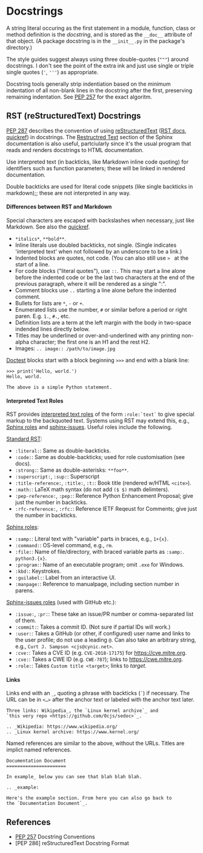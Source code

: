Docstrings
==========

A string literal occuring as the first statement in a module,
function, class or method definition is the _docstring_, and is stored
as the `__doc__` attribute of that object. (A package docstring is in
the `__init__.py` in the package's directory.)

The style guides suggest always using three double-quotes (`"""`)
around docstrings. I don't see the point of the extra ink and just use
single or triple single quotes (`'`, `'''`) as appropriate.

Docstring tools generally strip indentiation based on the minimum
indentation of all non-blank lines in the docstring after the first,
preserving remaining indentation. See [PEP 257] for the exact
algoritm.


RST (reStructuredText) Docstrings
---------------------------------

[PEP 287] describes the convention of using [reStructuredText][wp-rst]
([RST docs], [quickref]) in docstrings. The [Restructred Text][sp-rst]
section of the Sphinx documentation is also useful, partciularly since it's
the usual program that reads and renders docstrings to HTML documentation.

Use interpreted text (in backticks, like Markdown inline code quoting)
for identifiers such as function parameters; these will be linked in
rendered documentation.

Double backticks are used for literal code snippets (like single backticks
in markdown);; these are not interpreted in any way.

#### Differences between RST and Markdown

Special characters are escaped with backslashes when necessary, just
like Markdown. See also the [quickref].

- `*italics*`, `**bold**`.
- Inline literals use doubled backticks, not single. (Single indicates
  'interpreted text' when not followed by an underscore to be a link.)
- Indented blocks are quotes, not code. (You can also still use `> `
  at the start of a line.
- For code blocks ("literal quotes"), use `::`. This may start a line alone
  before the indented code or be the last two characters at the end of
  the previous paragraph, where it will be rendered as a single ":".
- Comment blocks use `..` starting a line alone before the indented
  comment.
- Bullets for lists are `*`, `-` or `+`.
- Enumerated lists use the number, `#` or similar before a period or
  right paren. E.g. `1.`, `#.`, etc.
- Definition lists are a term at the left margin with the body in
  two-space indended lines directly below.
- Titles may be underlined or over-and-underlined with any printing
  non-alpha character; the first one is an H1 and the rest H2.
- Images: `.. image:: /path/to/image.jpg`

[Doctest] blocks start with a block beginning `>>>` and end with a blank
line:

    >>> print('Hello, world.')
    Hello, world.

    The above is a simple Python statement.

#### Interpreted Text Roles

RST provides [interpreted text roles][rst-roles] of the form ``
:role:`text` `` to give special markup to the backquoted text. Systems
using RST may extend this, e.g., [Sphinx roles][sp-roles] and
[sphinx-issues]. Useful roles include the following.

[Standard RST][rst-roles]:
- `:literal:`: Same as double-backticks.
- `:code:`: Same as double-backticks; used for role customisation (see docs).
- `:strong:`: Same as double-asterisks: `**foo**`.
- `:superscript:`, `:sup:`: Superscript
- `:title-reference:`, `:title:`, `:t:`: Book title (rendered w/HTML `<cite>`).
- `:math:`: LaTeX math syntax (do not add `($ $)` math delimters).
- `:pep-reference:`, `:pep:`: Reference Python Enhancement Proposal; give just
  the number in backticks.
- `:rfc-reference:`, `:rfc:`: Reference IETF Reqeust for Comments; give just
  the number in backticks.

[Sphinx roles][sp-roles]:
- `:samp:`: Literal text with "variable" parts in braces, e.g., `1+{x}`.
- `:command:`: OS-level command, e.g., `rm`.
- `:file:`: Name of file/directory, with braced variable parts as `:samp:`.
  `python3.{x}`.
- `:program:`: Name of an executable program; omit `.exe` for Windows.
- `:kbd:`: Keystrokes.
- `:guilabel:`: Label from an interactive UI.
- `:manpage:`: Reference to manualpage, including section number in parens.

[Sphinx-issues roles][sphinx-issues] (used with GitHub etc.):
- `:issue:`, `:pr:`: These take an issue/PR number or comma-separated list
  of them.
- `:commit:`: Takes a commit ID. (Not sure if partial IDs will work.)
- `:user:`: Takes a GitHub (or other, if configured) user name and links to
  the user profile; do not use a leading `@`. Can also take an arbitrary
  string, e.g., `Curt J. Sampson <cjs@cynic.net>`.
- `:cve:`: Takes a CVE ID (e.g. `CVE-2018-17175`) for <https://cve.mitre.org>.
- `:cve:`: Takes a CWE ID (e.g. `CWE-787`); links to <https://cwe.mitre.org>.
- `:role:`: Takes `Custom title <target>`; links to _target._

#### Links

Links end with an `_`, quoting a phrase with backticks (`` ` ``) if
necessary. The URL can be in `<…>` after the anchor text or labeled
with the anchor text later.

    Three links: Wikipedia_, the `Linux kernel archive`_ and
    `this very repo <https://github.com/0cjs/sedoc>`_.

    .. _Wikipedia: https://www.wikipedia.org/
    .. _Linux kernel archive: https://www.kernel.org/

Named references are similar to the above, without the URLs. Titles
are implict named references.

    Documentation Document
    ======================

    In example_ below you can see that blah blah blah.

    .. _example:

    Here's the example section. From here you can also go back to
    the `Documentation Document`_.


References
----------

* [PEP 257] Docstring Conventions
* [PEP 286] reStructuredText Docstring Format



[PEP 257]: https://www.python.org/dev/peps/pep-0257/
[PEP 287]: https://www.python.org/dev/peps/pep-0287/
[RST docs]: http://docutils.sourceforge.net/rst.html
[doctest]: http://www.python.org/doc/current/lib/module-doctest.html
[quickref]: http://docutils.sourceforge.net/docs/user/rst/quickref.html
[rst-roles]: https://docutils.sourceforge.io/docs/ref/rst/roles.html
[sp-roles]: https://www.sphinx-doc.org/en/master/usage/restructuredtext/roles.html
[sp-rst]: https://www.sphinx-doc.org/en/master/usage/restructuredtext/basics.html
[sphinx-issues]: https://github.com/sloria/sphinx-issues#usage-inside-the-documentation
[wp-rst]: https://en.wikipedia.org/wiki/ReStructuredText
